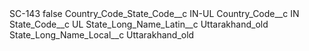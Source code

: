<?xml version="1.0" encoding="UTF-8"?>
<CustomMetadata xmlns="http://soap.sforce.com/2006/04/metadata" xmlns:xsi="http://www.w3.org/2001/XMLSchema-instance" xmlns:xsd="http://www.w3.org/2001/XMLSchema">
    <label>SC-143</label>
    <protected>false</protected>
    <values>
        <field>Country_Code_State_Code__c</field>
        <value xsi:type="xsd:string">IN-UL</value>
    </values>
    <values>
        <field>Country_Code__c</field>
        <value xsi:type="xsd:string">IN</value>
    </values>
    <values>
        <field>State_Code__c</field>
        <value xsi:type="xsd:string">UL</value>
    </values>
    <values>
        <field>State_Long_Name_Latin__c</field>
        <value xsi:type="xsd:string">Uttarakhand_old</value>
    </values>
    <values>
        <field>State_Long_Name_Local__c</field>
        <value xsi:type="xsd:string">Uttarakhand_old</value>
    </values>
</CustomMetadata>
